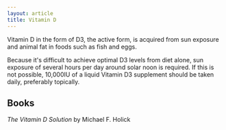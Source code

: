 ```yaml
---
layout: article
title: Vitamin D
---
```


Vitamin D in the form of D3, the active form, is acquired from sun exposure and animal fat in foods such as fish and eggs.

Because it's difficult to achieve optimal D3 levels from diet alone, sun exposure of several hours per day around solar noon is required. If this is not possible, 10,000IU of a liquid Vitamin D3 supplement should be taken daily, preferably topically.

## Books
*The Vitamin D Solution* by Michael F. Holick